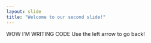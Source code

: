 ```yaml
---
layout: slide
title: "Welcome to our second slide!"
---
```

WOW I'M WRITING CODE
Use the left arrow to go back!
